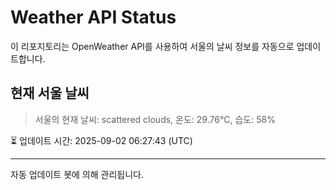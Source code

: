 
# Weather API Status

이 리포지토리는 OpenWeather API를 사용하여 서울의 날씨 정보를 자동으로 업데이트합니다.

## 현재 서울 날씨
> 서울의 현재 날씨: scattered clouds, 온도: 29.76°C, 습도: 58%

⏳ 업데이트 시간: 2025-09-02 06:27:43 (UTC)

---
자동 업데이트 봇에 의해 관리됩니다.

